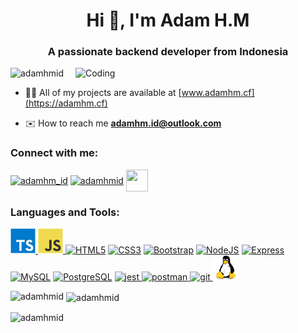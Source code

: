 <h1 align="center">Hi 👋, I'm Adam H.M</h1>
<h3 align="center">A passionate backend developer from Indonesia</h3>
<img align="right" alt="Coding" width="400" src="https://cdn.dribbble.com/users/1162077/screenshots/3848914/programmer.gif">

<p align="left"> <img src="https://komarev.com/ghpvc/?username=adamhmid&label=Profile%20views&color=0e75b6&style=flat" alt="adamhmid" /> </p>

<!-- - 🏢 I’m currently working on **Najam Corp** -->

- 👨‍💻 All of my projects are available at [www.adamhm.cf](https://adamhm.cf)

<!-- - 💬 Ask me about **TypeScript, JavaScript, Node.js, Express.js** -->

- ✉️ How to reach me **adamhm.id@outlook.com**

<h3 align="left">Connect with me:</h3>
<a align="left">
<a href="https://twitter.com/adamhm_id" target="_blank"><img align="center" src="https://raw.githubusercontent.com/rahuldkjain/github-profile-readme-generator/master/src/images/icons/Social/twitter.svg" alt="adamhm_id" height="30" width="40" /></a>
<a href="https://instagram.com/adamhmid" target="_blank"><img align="center" src="https://raw.githubusercontent.com/rahuldkjain/github-profile-readme-generator/master/src/images/icons/Social/instagram.svg" alt="adamhmid" height="30" width="40" /></a>
<a href="https://www.github.com/adamhmid" target="_blank"><img align="center" src="https://cdn.jim-nielsen.com/macos/128/github-desktop-2021-05-20.png" width="35" height="35" /></a>
</p>

<h3 align="left">Languages and Tools:</h3>
<p align="left">
<a href="https://www.typescriptlang.org/" target="_blank" rel="noreferrer"> <img src="https://raw.githubusercontent.com/devicons/devicon/master/icons/typescript/typescript-original.svg" alt="typescript" width="40" height="40"/> </a>
<a href="https://developer.mozilla.org/en-US/docs/Web/JavaScript" target="_blank" rel="noreferrer"> <img src="https://raw.githubusercontent.com/devicons/devicon/master/icons/javascript/javascript-original.svg" alt="javascript" width="40" height="40"/> </a>
<a href="https://developer.mozilla.org/en-US/docs/Glossary/HTML5" target="_blank" rel="noreferrer"><img src="https://raw.githubusercontent.com/danielcranney/readme-generator/main/public/icons/skills/html5-colored.svg" width="40" height="40" alt="HTML5" /></a>
<a href="https://www.w3.org/TR/CSS/#css" target="_blank" rel="noreferrer"><img src="https://raw.githubusercontent.com/danielcranney/readme-generator/main/public/icons/skills/css3-colored.svg" width="40" height="40" alt="CSS3" /></a>
<a href="https://getbootstrap.com/" target="_blank" rel="noreferrer"><img src="https://raw.githubusercontent.com/danielcranney/readme-generator/main/public/icons/skills/bootstrap-colored.svg" width="45" height="45" alt="Bootstrap" /></a>
<a href="https://nodejs.org/en/" target="_blank" rel="noreferrer"><img src="https://raw.githubusercontent.com/danielcranney/readme-generator/main/public/icons/skills/nodejs-colored.svg" width="40" height="40" alt="NodeJS" /></a>
<a href="https://expressjs.com/" target="_blank" rel="noreferrer"><img src="https://img.icons8.com/officel/512/express-js.png" width="45" height="45" alt="Express" /></a>
<a href="https://www.mysql.com/" target="_blank" rel="noreferrer"><img src="https://raw.githubusercontent.com/danielcranney/readme-generator/main/public/icons/skills/mysql-colored.svg" width="40" height="40" alt="MySQL" /></a>
<a href="https://www.postgresql.org/" target="_blank" rel="noreferrer"><img src="https://raw.githubusercontent.com/danielcranney/readme-generator/main/public/icons/skills/postgresql-colored.svg" width="40" height="40" alt="PostgreSQL" /></a>
<a href="https://jestjs.io" target="_blank" rel="noreferrer"> <img src="https://www.vectorlogo.zone/logos/jestjsio/jestjsio-icon.svg" alt="jest" width="40" height="40"/> </a>
<a href="https://postman.com" target="_blank" rel="noreferrer"> <img src="https://www.vectorlogo.zone/logos/getpostman/getpostman-icon.svg" alt="postman" width="40" height="40"/> </a>
<a href="https://git-scm.com/" target="_blank" rel="noreferrer"> <img src="https://www.vectorlogo.zone/logos/git-scm/git-scm-icon.svg" alt="git" width="40" height="40"/> </a>
<a href="https://www.linux.org/" target="_blank" rel="noreferrer"> <img src="https://raw.githubusercontent.com/devicons/devicon/master/icons/linux/linux-original.svg" alt="linux" width="40" height="40"/> </a>
</p>

<p><img align="left" src="https://github-readme-stats.vercel.app/api/top-langs?username=adamhmid&show_icons=true&locale=en&layout=compact&theme=tokyonight" alt="adamhmid" /></p>

<p>&nbsp;<img align="center" src="https://github-readme-stats.vercel.app/api?username=adamhmid&show_icons=true&locale=en&theme=tokyonight" alt="adamhmid" /></p>

<p><img align="center" src="https://github-readme-streak-stats.herokuapp.com/?user=adamhmid&theme=tokyonight" alt="adamhmid" /></p>
